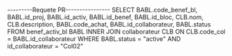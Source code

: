 ---------Requete PR----------------
SELECT BABL.code_benef_bl, BABL.id_proj, BABL.id_activ, BABL.id_benef, BABL.id_bloc, CLB.nom, CLB.description, BABL.code_achat, BABL.id_collaborateur, BABL.status 
FROM benef_activ_bl BABL
INNER JOIN collaborateur CLB ON CLB.code_col = BABL.id_collaborateur
WHERE BABL.status = "active" AND id_collaborateur = "Col02"